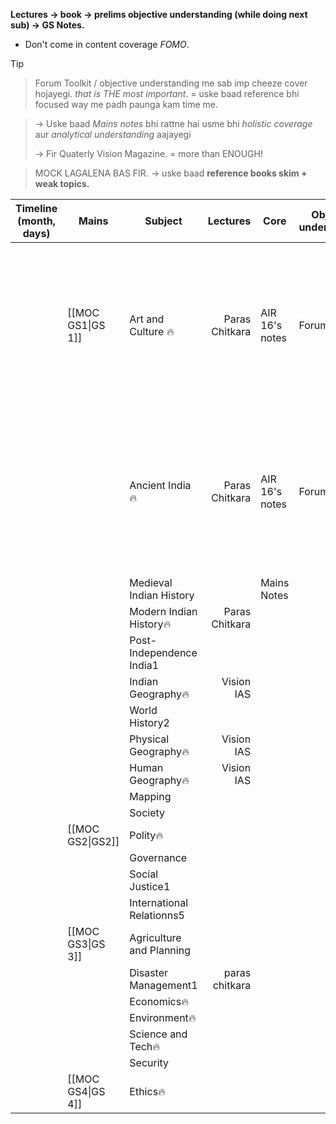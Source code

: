**Lectures → book → prelims objective understanding (while doing next sub) → GS Notes.**
- Don't come in content coverage *FOMO*.
> [!tip]
> >Forum Toolkit / objective understanding me sab imp cheeze cover hojayegi. *that is THE most important*. = uske baad reference bhi focused way me padh paunga kam time me.
>
> >→ Uske baad *Mains notes* bhi rattne hai usme bhi *holistic coverage* aur *analytical understanding* aajayegi
> >
> >→ Fir Quaterly Vision Magazine. = more than ENOUGH! 
>
> >MOCK LAGALENA BAS FIR.
> > → uske baad **reference books skim + weak topics.**

| **Timeline** (month, days) | **Mains**         | **Subject**               |   **Lectures** | **Core**       | **Objective understanding** | **Strategy**                                                                                                        |                        **Reference**                         |     |     |     |
| -------------------------- | ----------------- | ------------------------- | -------------: | -------------- | --------------------------- | ------------------------------------------------------------------------------------------------------------------- | :----------------------------------------------------------: | --- | --- | --- |
|                            | [[MOC GS1\|GS 1]] | Art and Culture 🔥        | Paras Chitkara | AIR 16's notes | Forum Toolkit               | > *Paras Chitkara* = for PYQs and Familiarity.<br><br>> *AIR 16 Notes* = tried and tested. (Vision Class notes hai) | NCERTs:<br><br>1. Knowledge traditions, <br><br>2. fine arts |     |     |     |
|                            |                   | Ancient India🔥           | Paras Chitkara | AIR 16's notes | Forum toolkit               | > *Paras Chitkara* = for PYQs and Familiarity.<br><br>> *AIR 16 Notes* = tried and tested. (Vision Class notes hai) |                    New NCERT 12th part 1                     |     |     |     |
|                            |                   | Medieval Indian History   |                | Mains Notes    |                             |                                                                                                                     |                                                              |     |     |     |
|                            |                   | Modern Indian History🔥   | Paras Chitkara |                |                             |                                                                                                                     |                                                              |     |     |     |
|                            |                   | Post- Independence India1 |                |                |                             |                                                                                                                     |                                                              |     |     |     |
|                            |                   | Indian Geography🔥        |     Vision IAS |                |                             |                                                                                                                     |                                                              |     |     |     |
|                            |                   | World History2            |                |                |                             |                                                                                                                     |                                                              |     |     |     |
|                            |                   | Physical Geography🔥      |     Vision IAS |                |                             |                                                                                                                     |                                                              |     |     |     |
|                            |                   | Human Geography🔥         |     Vision IAS |                |                             |                                                                                                                     |                                                              |     |     |     |
|                            |                   | Mapping                   |                |                |                             |                                                                                                                     |                                                              |     |     |     |
|                            |                   | Society                   |                |                |                             |                                                                                                                     |                                                              |     |     |     |
|                            | [[MOC GS2\|GS2]]  | Polity🔥                  |                |                |                             |                                                                                                                     |                                                              |     |     |     |
|                            |                   | Governance                |                |                |                             |                                                                                                                     |                                                              |     |     |     |
|                            |                   | Social Justice1           |                |                |                             |                                                                                                                     |                                                              |     |     |     |
|                            |                   | International Relationns5 |                |                |                             |                                                                                                                     |                                                              |     |     |     |
|                            | [[MOC GS3\|GS 3]] | Agriculture and Planning  |                |                |                             |                                                                                                                     |                                                              |     |     |     |
|                            |                   | Disaster Management1      | paras chitkara |                |                             |                                                                                                                     |                                                              |     |     |     |
|                            |                   | Economics🔥               |                |                |                             |                                                                                                                     |                                                              |     |     |     |
|                            |                   | Environment🔥             |                |                |                             |                                                                                                                     |                                                              |     |     |     |
|                            |                   | Science and Tech🔥        |                |                |                             |                                                                                                                     |                                                              |     |     |     |
|                            |                   | Security                  |                |                |                             |                                                                                                                     |                                                              |     |     |     |
|                            | [[MOC GS4\|GS 4]] | Ethics🔥                  |                |                |                             |                                                                                                                     |                                                              |     |     |     |
